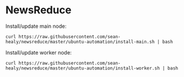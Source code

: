 # NewsReduce

Install/update main node:

```curl https://raw.githubusercontent.com/sean-healy/newsreduce/master/ubuntu-automation/install-main.sh | bash```

Install/update worker node:

```curl https://raw.githubusercontent.com/sean-healy/newsreduce/master/ubuntu-automation/install-worker.sh | bash```
